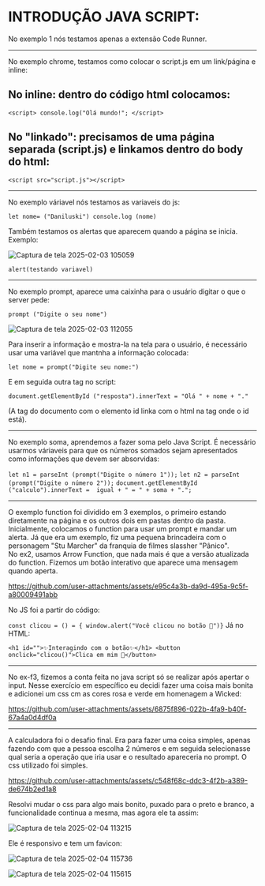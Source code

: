 # INTRODUÇÃO JAVA SCRIPT:
 
 No exemplo 1 nós testamos apenas a extensão Code Runner.
<hr>
No exemplo chrome, testamos como colocar o script.js em um link/página e inline:


## No inline: dentro do código html colocamos:

```<script> console.log("Olá mundo!"; </script>```


## No "linkado": precisamos de uma página separada (script.js) e linkamos dentro do body do html:

```<script src="script.js"></script>```
<hr>

No exemplo váriavel nós testamos as variaveis do js:

```let nome= ("Daniluski") console.log (nome)```

Também testamos os alertas que aparecem quando a página se inicia. Exemplo:

![Captura de tela 2025-02-03 105059](https://github.com/user-attachments/assets/9d7baddf-38bf-49ed-8bec-df1b3fee5842)

```alert(testando variavel)```

<hr>

No exemplo prompt, aparece uma caixinha para o usuário digitar o que o server pede:

```prompt ("Digite o seu nome")```

![Captura de tela 2025-02-03 112055](https://github.com/user-attachments/assets/e95cfbab-d423-4813-8e67-ae826d149636)

Para inserir a informação e mostra-la na tela para o usuário, é necessário usar uma variável que mantnha a informação colocada:

```let nome = prompt("Digite seu nome:")```

E em seguida outra tag no script:

```document.getElementById ("resposta").innerText = "Olá " + nome + "."```

(A tag do documento com o elemento id linka com o html na tag onde o id está).

<hr>

No exemplo soma, aprendemos a fazer soma pelo Java Script. É necessário usarmos váriaveis para que os números somados sejam apresentados como informações que devem ser absorvidas:

```let n1 = parseInt (prompt("Digite o número 1"));```
```let n2 = parseInt (prompt("Digite o número 2"));```
```document.getElementById ("calculo").innerText =  igual + " = " + soma + ".";```

<hr>

O exemplo function foi dividido em 3 exemplos, o primeiro estando diretamente na página  e os outros dois em pastas dentro da pasta. Inicialmente, colocamos o function para usar um prompt e mandar um alerta. Já que era um exemplo, fiz uma pequena brincadeira com o personagem "Stu Marcher" da franquia de filmes slassher "Pânico".
<br>
No ex2, usamos Arrow Function, que nada mais é que a versão atualizada do function. Fizemos um botão interativo que aparece uma mensagem quando aperta. 


https://github.com/user-attachments/assets/e95c4a3b-da9d-495a-9c5f-a80009491abb



No JS foi a partir do código:

```const clicou = () = { window.alert("Você clicou no botão 🤨")}```
Já no HTML:

```<h1 id="">✨Interagindo com o botão✨</h1> <button onclick="clicou()">Clica em mim 🫦</button>```
<Hr>
No ex-f3, fizemos a conta feita no java script só se realizar após apertar o input. Nesse exercício em específico eu decidi fazer uma coisa mais bonita e adicionei um css cm as cores rosa e verde em homenagem a Wicked:



https://github.com/user-attachments/assets/6875f896-022b-4fa9-b40f-67a4a0d4df0a

<hr>
A calculadora foi o desafio final. Era para fazer uma coisa simples, apenas fazendo com que a pessoa escolha 2 números e em seguida selecionasse qual seria a operação que iria usar e o resultado apareceria no prompt. O css utilizado foi simples.



https://github.com/user-attachments/assets/c548f68c-ddc3-4f2b-a389-de674b2ed1a8

Resolvi mudar o css para algo mais bonito, puxado para o preto e branco, a funcionalidade continua a mesma, mas agora ele ta assim:

![Captura de tela 2025-02-04 113215](https://github.com/user-attachments/assets/afb89806-ed9c-4066-aef9-b552af17bb02)

Ele é responsivo e tem um favicon:

![Captura de tela 2025-02-04 115736](https://github.com/user-attachments/assets/5310e7e6-fb78-44ca-a2e3-ba30d3b078ba)


![Captura de tela 2025-02-04 115615](https://github.com/user-attachments/assets/29a349cf-cdb5-4846-ad93-f18ce26e3164)



